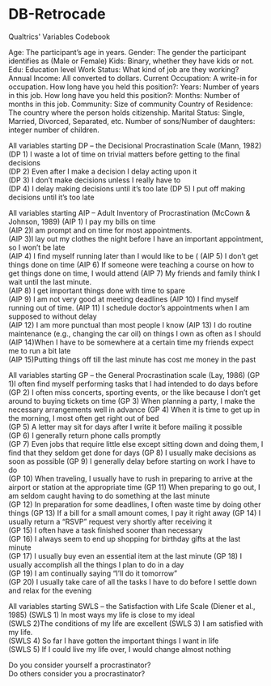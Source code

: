 # DB-Retrocade 
Qualtrics' Variables Codebook 

Age: The participant’s age in years.
Gender: The gender the participant identifies as (Male or Female)
Kids: Binary, whether they have kids or not.
Edu: Education level
Work Status: What kind of job are they working?
Annual Income: All converted to dollars.
Current Occupation: A write-in for occupation.
How long have you held this position?: Years: Number of years in this job.
How long have you held this position?: Months: Number of months in this job.
Community: Size of community
Country of Residence: The country where the person holds citizenship.
Marital Status: Single, Married, Divorced, Separated, etc.
Number of sons/Number of daughters: integer number of children.

  All variables starting DP – the Decisional Procrastination Scale (Mann, 1982)
(DP 1) I waste a lot of time on trivial matters before getting to the final decisions	
(DP 2) Even after I make a decision I delay acting upon it	
(DP 3) I don’t make decisions unless I really have to	
(DP 4) I delay making decisions until it’s too late	
(DP 5) I put off making decisions until it’s too late

  All variables starting AIP – Adult Inventory of Procrastination (McCown & Johnson, 1989)
(AIP 1) I pay my bills on time	
(AIP 2)I am prompt and on time for most appointments.	
(AIP 3)I lay out my clothes the night before I have an important appointment, so I won’t be late	
(AIP 4) I find myself running later than I would like to be	(
(AIP 5) I don’t get things done on time	
(AIP 6) If someone were teaching a course on how to get things done on time, I would attend	
(AIP 7) My friends and family think I wait until the last minute.	
(AIP 8) I get important things done with time to spare	
(AIP 9) I am not very good at meeting deadlines	
(AIP 10) I find myself running out of time.	
(AIP 11) I schedule doctor’s appointments when I am supposed to without delay	
(AIP 12) I am more punctual than most people I know	
(AIP 13) I do routine maintenance (e.g., changing the car oil) on things I own as often as I should	
(AIP 14)When I have to be somewhere at a certain time my friends expect me to run a bit late	
(AIP 15)Putting things off till the last minute has cost me money in the past	

  All variables starting GP – the General Procrastination scale (Lay, 1986)
(GP 1)I often find myself performing tasks that I had intended to do days before	
(GP 2) I often miss concerts, sporting events, or the like because I don’t get around to buying tickets on time	
(GP 3) When planning a party, I make the necessary arrangements well in advance	
(GP 4) When it is time to get up in the morning, I most often get right out of bed	
(GP 5) A letter may sit for days after I write it before mailing it possible	
(GP 6) I generally return phone calls promptly	
(GP 7) Even jobs that require little else except sitting down and doing them, I find that they seldom get done for days	
(GP 8) I usually make decisions as soon as possible	
(GP 9) I generally delay before starting on work I have to do	
(GP 10) When traveling, I usually have to rush in preparing to arrive at the airport or station at the appropriate time	
(GP 11) When preparing to go out, I am seldom caught having to do something at the last minute	
(GP 12) In preparation for some deadlines, I often waste time by doing other things	
(GP 13) If a bill for a small amount comes, I pay it right away	
(GP 14) I usually return a “RSVP” request very shortly after receiving it	
(GP 15) I often have a task finished sooner than necessary	
(GP 16) I always seem to end up shopping for birthday gifts at the last minute	
(GP 17) I usually buy even an essential item at the last minute	
(GP 18) I usually accomplish all the things I plan to do in a day	
(GP 19) I am continually saying “I’ll do it tomorrow”	
(GP 20) I usually take care of all the tasks I have to do before I settle down and relax for the evening	

  All variables starting SWLS – the Satisfaction with Life Scale (Diener et al., 1985)
(SWLS 1) In most ways my life is close to my ideal	
(SWLS 2)The conditions of my life are excellent	
(SWLS 3) I am satisfied with my life.	
(SWLS 4) So far I have gotten the important things I want in life	
(SWLS 5) If I could live my life over, I would change almost nothing	

Do you consider yourself a procrastinator?	
Do others consider you a procrastinator?
